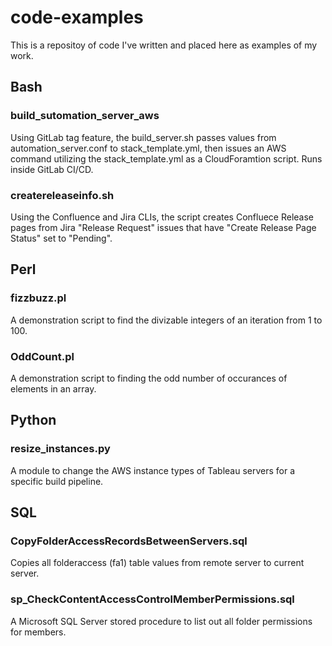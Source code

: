 # code-examples
This is a repositoy of code I've written and placed here as examples of my work.
## Bash
### build_sutomation_server_aws
Using GitLab tag feature, the build_server.sh passes values from automation_server.conf to stack_template.yml, then issues an AWS command utilizing the stack_template.yml as a CloudForamtion script.  Runs inside GitLab CI/CD.
### createreleaseinfo.sh
Using the Confluence and Jira CLIs, the script creates Confluece Release pages from Jira "Release Request" issues that have "Create Release Page Status" set to "Pending".
## Perl
### fizzbuzz.pl
A demonstration script to find the divizable integers of an iteration from 1 to 100.
### OddCount.pl
A demonstration script to finding the odd number of occurances of elements in an array.
## Python
### resize_instances.py
A module to change the AWS instance types of Tableau servers for a specific build pipeline.
## SQL
### CopyFolderAccessRecordsBetweenServers.sql
Copies all folderaccess (fa1) table values from remote server to current server.
### sp_CheckContentAccessControlMemberPermissions.sql
A Microsoft SQL Server stored procedure to list out all folder permissions for members.